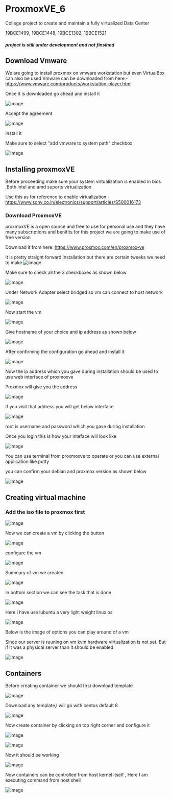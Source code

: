 # ProxmoxVE_6
College project to create and maintain a fully virtualized Data Center 

19BCE1499,
19BCE1448,
19BCE1302,
19BCE1521

##### project is still under development and not finsihed

## Download Vmware 
We are going to install proxmox on vmware workstation but even VirtualBox can also be used
Vmware can be downloaded from here:- https://www.vmware.com/products/workstation-player.html

Once it is downloaded go ahead and install it

![image](https://user-images.githubusercontent.com/76242298/134470980-40ebc1a4-57a2-4201-8c1b-6298387a0149.png)

Accept the agreement

![image](https://user-images.githubusercontent.com/76242298/134471178-4226b213-c5c8-4712-abb9-74e68a3aac84.png)

 Install it
 
 Make sure to select "add vmware to system path" checkbox
 
![image](https://user-images.githubusercontent.com/76242298/134471229-5c4ce1d1-3183-4131-a1a9-a461bb6f2f10.png)

## Installing proxmoxVE

Before proceeding make sure your system virtualization is enabled in bios ,Both intel and amd suports virtualization

Use this as for reference to enable virtualization:- https://www.sony.co.in/electronics/support/articles/S500016173

### Download ProxmoxVE

proxmoxVE is a open source and free to use for personal use and they have many subscriptions and benifits for this project we are going to make use of free version

Download it from here:
https://www.proxmox.com/en/proxmox-ve

It is pretty straight forward installation but there are certain tweeks we need to make
![image](https://user-images.githubusercontent.com/76242298/136316987-72bda7e2-f888-40f3-94fa-656b705db814.png)

Make sure to check all the 3 checkboxes as shown below

![image](https://user-images.githubusercontent.com/76242298/136317223-625cd7f1-7ca2-4f26-8d1f-8b202b2048ff.png)

Under Network Adapter select bridged so vm can connect to host network

![image](https://user-images.githubusercontent.com/76242298/136317360-98b5b1fb-cfee-4788-a163-7b0e047ac576.png)

Now start the vm

![image](https://user-images.githubusercontent.com/76242298/136317533-828aef0f-e1fa-42f1-b044-fe0ca6dd8ae9.png)

Give hostname of your choice and ip address as shown below

![image](https://user-images.githubusercontent.com/76242298/136317780-8c5e00a9-e909-482f-83eb-92060b309626.png)

After confirming the configuration go ahead and install it

![image](https://user-images.githubusercontent.com/76242298/136317941-7323ae85-56f7-4dc8-89dc-9f40b720c1e9.png)

Now the ip address which you gave during installation should be used to use web interface of proxmoxve

Proxmox will give you the address

![image](https://user-images.githubusercontent.com/76242298/136337319-31f10f10-2475-4155-a6d0-51e6e01f04b5.png)

If you visit that address you will get below interface

![image](https://user-images.githubusercontent.com/76242298/136337406-63de4427-8d5c-4bf2-976e-a2ace1da8282.png)

root is username and password which you gave during installation

Once you login this is how your inteface will look like

![image](https://user-images.githubusercontent.com/76242298/136337541-d14c91bd-21af-4591-bfe4-43da61691f8e.png)

You can use terminal from proxmoxve to operate or you can use external application like putty

you can confirm your debian and proxmox version as shown below

![image](https://user-images.githubusercontent.com/76242298/136338524-9ae5b946-f9a6-4bca-bcec-bbf0eecaa1de.png)

## Creating virtual machine
### Add the iso file to proxmox first

![image](https://user-images.githubusercontent.com/76242298/136353533-31d58f62-e6dd-497c-bcfd-3153664e7bf3.png)

Now we can create a vm by clicking the button

![image](https://user-images.githubusercontent.com/76242298/136353277-a006a8a1-bbfa-4882-bf4f-9de7524e84fd.png)

configure the vm 

![image](https://user-images.githubusercontent.com/76242298/136353691-710a825b-ff07-4377-b306-ad6e9c53d9da.png)

Summary of vm we created 

![image](https://user-images.githubusercontent.com/76242298/136354050-5fcd9c52-85a0-442d-b2ad-b05dce5d131f.png)

In bottom section we can see the task that is done

![image](https://user-images.githubusercontent.com/76242298/136354224-8b1f6867-b012-4b08-81eb-023a2e67dbaf.png)

Here i have use lubuntu a very light weight linux os 

![image](https://user-images.githubusercontent.com/76242298/136355908-c67ec580-fcc9-4043-a741-b28e83614841.png)

Below is the image of options you can play around of a vm

Since our server is ruuning on vm kvm hardware virtualization is not set. But if it was a physical server than it should be enabled

![image](https://user-images.githubusercontent.com/76242298/136358031-6767b777-e9d4-4f9e-877f-9b508829a306.png)

## Containers

Before creating container we should first download template

![image](https://user-images.githubusercontent.com/76242298/136500396-ea36d805-a252-463f-bde6-25d80a74f0dc.png)

Download any template,I will go with centos default 8

![image](https://user-images.githubusercontent.com/76242298/136500667-0cd11f2b-6427-4b54-a1cd-e21d07e75627.png)

Now create container by clicking on top right corner and configure it

![image](https://user-images.githubusercontent.com/76242298/136501841-5f1d34f5-1379-492e-9db3-e8b5dcf26989.png)

![image](https://user-images.githubusercontent.com/76242298/136502131-53b7fc85-1c3a-428b-91c9-0a99b792a241.png)

Now it should be working

![image](https://user-images.githubusercontent.com/76242298/136502282-a938db1e-8fb2-4af4-9c3b-f758c92ee08b.png)

Now containers can be controlled from host kernel itself , Here I am executing command from host shell

![image](https://user-images.githubusercontent.com/76242298/136502514-e5e94f9d-d6ae-4198-b478-e8f82a7aae04.png)







